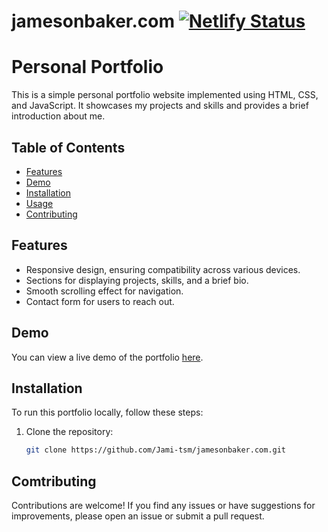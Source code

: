 # jamesonbaker.com [![Netlify Status](https://api.netlify.com/api/v1/badges/34494100-86f0-4699-a0a7-2cf340e62a33/deploy-status)](https://app.netlify.com/sites/jamesonbaker/deploys)

# Personal Portfolio

This is a simple personal portfolio website implemented using HTML, CSS, and JavaScript. It showcases my projects and skills and provides a brief introduction about me.

## Table of Contents

- [Features](#features)
- [Demo](#demo)
- [Installation](#installation)
- [Usage](#usage)
- [Contributing](#contributing)

## Features

- Responsive design, ensuring compatibility across various devices.
- Sections for displaying projects, skills, and a brief bio.
- Smooth scrolling effect for navigation.
- Contact form for users to reach out.

## Demo

You can view a live demo of the portfolio [here](#).

## Installation

To run this portfolio locally, follow these steps:

1. Clone the repository:

   ```bash
   git clone https://github.com/Jami-tsm/jamesonbaker.com.git

## Comtributing
Contributions are welcome! If you find any issues or have suggestions for improvements, please open an issue or submit a pull request.
